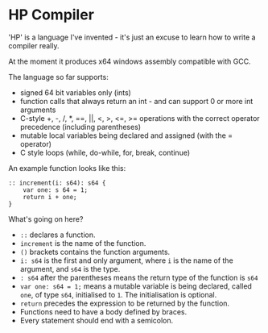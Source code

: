 # HP Compiler
'HP' is a language I've invented - it's just an excuse to learn how to write a compiler really.

At the moment it produces x64 windows assembly compatible with GCC.

The language so far supports:
- signed 64 bit variables only (ints)
- function calls that always return an int - and can support 0 or more int arguments
- C-style +, -, /, *, ==, ||, <, >, <=, >= operations with the correct operator precedence (including parentheses)
- mutable local variables being declared and assigned (with the = operator)
- C style loops (while, do-while, for, break, continue)

An example function looks like this:
```
:: increment(i: s64): s64 {
    var one: s 64 = 1;
    return i + one;
}
```
What's going on here?
- `::` declares a function.
- `increment` is the name of the function.
- `()` brackets contains the function arguments.
- `i: s64` is the first and only argument, where `i` is the name of the argument, and `s64` is the type.
- `: s64` after the parentheses means the return type of the function is `s64`
- `var one: s64 = 1;` means a mutable variable is being declared, called `one`, of type `s64`, initialised to `1`. The initialisation is optional.
- `return` precedes the expression to be returned by the function.
- Functions need to have a body defined by braces.
- Every statement should end with a semicolon.